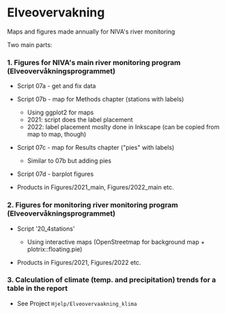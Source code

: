 # Elveovervakning

Maps and figures made annually for NIVA's river monitoring   
  
Two main parts:  

### 1. Figures for NIVA's main river monitoring program (Elveovervåkningsprogrammet)  

* Script 07a - get and fix data  

* Script 07b - map for Methods chapter (stations with labels)  
    - Using ggplot2 for maps  
    - 2021: script does the label placement  
    - 2022: label placement moslty done in Inkscape (can be copied from map to map, though)  
    
* Script 07c - map for Results chapter ("pies" with labels)  
    - Similar to 07b but adding pies  

* Script 07d - barplot figures  

* Products in Figures/2021_main, Figures/2022_main etc.  


### 2. Figures for monitoring   river monitoring program (Elveovervåkningsprogrammet)  

* Script '20_4stations'  
    - Using interactive maps (OpenStreetmap for background map + plotrix::floating.pie)    
  
* Products in Figures/2021, Figures/2022 etc.   

### 3. Calculation of climate (temp. and precipitation) trends for a table in the report  

* See Project `Hjelp/Elveovervaakning_klima`   


